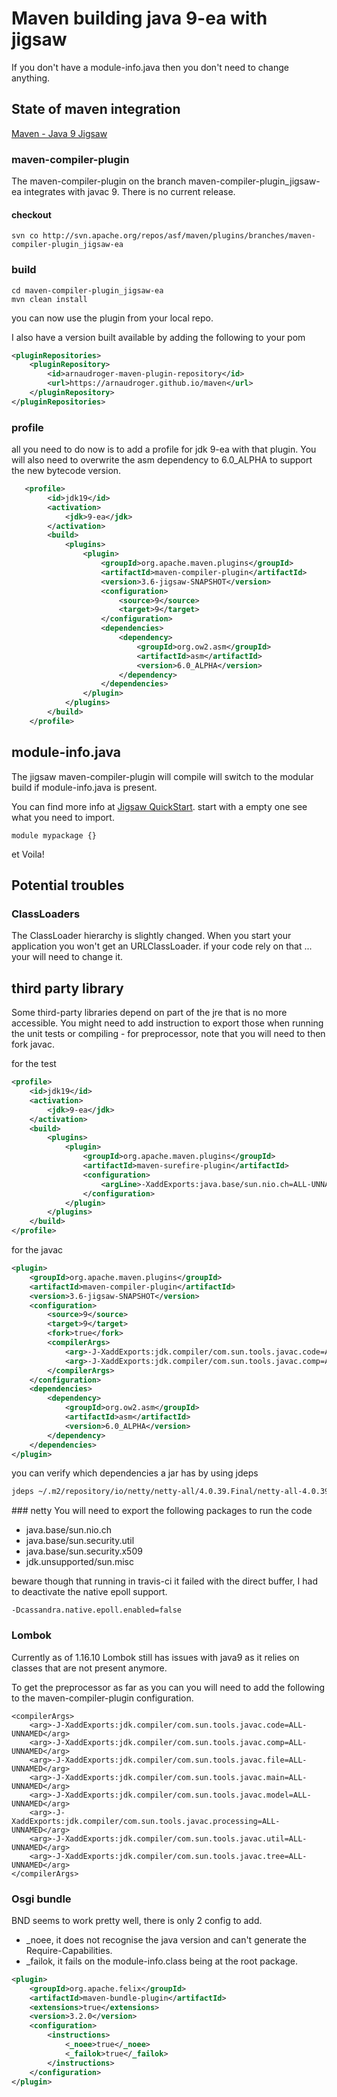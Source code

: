 # Maven building java 9-ea with jigsaw

If you don't have a module-info.java then you don't need to change anything.

## State of maven integration

[Maven - Java 9 Jigsaw](https://cwiki.apache.org/confluence/display/MAVEN/Java+9+-+Jigsaw)


### maven-compiler-plugin

The maven-compiler-plugin on the branch maven-compiler-plugin_jigsaw-ea integrates with javac 9.
There is no current release.

#### checkout

```
svn co http://svn.apache.org/repos/asf/maven/plugins/branches/maven-compiler-plugin_jigsaw-ea
```

### build

```
cd maven-compiler-plugin_jigsaw-ea
mvn clean install
```

you can now use the plugin from your local repo.

I also have a version built available by adding the following to your pom

```xml
<pluginRepositories>
    <pluginRepository>
        <id>arnaudroger-maven-plugin-repository</id>
        <url>https://arnaudroger.github.io/maven</url>
    </pluginRepository>
</pluginRepositories>
```

### profile

all you need to do now is to add a profile for jdk 9-ea with that plugin.
You will also need to overwrite the asm dependency to 6.0_ALPHA to support the new bytecode version.

```xml
   <profile>
        <id>jdk19</id>
        <activation>
            <jdk>9-ea</jdk>
        </activation>
        <build>
            <plugins>
                <plugin>
                    <groupId>org.apache.maven.plugins</groupId>
                    <artifactId>maven-compiler-plugin</artifactId>
                    <version>3.6-jigsaw-SNAPSHOT</version>
                    <configuration>
                        <source>9</source>
                        <target>9</target>
                    </configuration>
                    <dependencies>
                        <dependency>
                            <groupId>org.ow2.asm</groupId>
                            <artifactId>asm</artifactId>
                            <version>6.0_ALPHA</version>
                        </dependency>
                    </dependencies>
                </plugin>
            </plugins>
        </build>
    </profile>
```

## module-info.java

The jigsaw maven-compiler-plugin will compile will switch to the modular build if module-info.java is present.

You can find more info at [Jigsaw QuickStart](http://openjdk.java.net/projects/jigsaw/quick-start).
start with a empty one see what you need to import.

```
module mypackage {}
```

et Voila!

## Potential troubles

### ClassLoaders

The ClassLoader hierarchy is slightly changed. When you start your application you won't get an URLClassLoader. if your
code rely on that ... your will need to change it.

## third party library

Some third-party libraries depend on part of the jre that is no more accessible. You might need to add instruction
to export those when running the unit tests or compiling - for preprocessor, note that you will need to
then fork javac.

for the test
```xml
<profile>
    <id>jdk19</id>
    <activation>
        <jdk>9-ea</jdk>
    </activation>
    <build>
        <plugins>
            <plugin>
                <groupId>org.apache.maven.plugins</groupId>
                <artifactId>maven-surefire-plugin</artifactId>
                <configuration>
                    <argLine>-XaddExports:java.base/sun.nio.ch=ALL-UNNAMED -XaddExports:jdk.unsupported/sun.misc=ALL-UNNAMED</argLine>
                </configuration>
            </plugin>
        </plugins>
    </build>
</profile>
```

for the javac

```xml
<plugin>
    <groupId>org.apache.maven.plugins</groupId>
    <artifactId>maven-compiler-plugin</artifactId>
    <version>3.6-jigsaw-SNAPSHOT</version>
    <configuration>
        <source>9</source>
        <target>9</target>
        <fork>true</fork>
        <compilerArgs>
            <arg>-J-XaddExports:jdk.compiler/com.sun.tools.javac.code=ALL-UNNAMED</arg>
            <arg>-J-XaddExports:jdk.compiler/com.sun.tools.javac.comp=ALL-UNNAMED</arg>
        </compilerArgs>
    </configuration>
    <dependencies>
        <dependency>
            <groupId>org.ow2.asm</groupId>
            <artifactId>asm</artifactId>
            <version>6.0_ALPHA</version>
        </dependency>
    </dependencies>
</plugin>
```

you can verify which dependencies a jar has by using jdeps

```bash
jdeps ~/.m2/repository/io/netty/netty-all/4.0.39.Final/netty-all-4.0.39.Final.jar
```

### netty
You will need to export the following packages to run the code

* java.base/sun.nio.ch
* java.base/sun.security.util
* java.base/sun.security.x509
* jdk.unsupported/sun.misc

beware though that running in travis-ci it failed with the direct buffer, I had to deactivate the native epoll support.

```
-Dcassandra.native.epoll.enabled=false
```

### Lombok
Currently as of 1.16.10 Lombok still has issues with java9 as it relies on classes that are not present anymore.

To get the preprocessor as far as you can you will need to add the following to the maven-compiler-plugin configuration.

```
<compilerArgs>
    <arg>-J-XaddExports:jdk.compiler/com.sun.tools.javac.code=ALL-UNNAMED</arg>
    <arg>-J-XaddExports:jdk.compiler/com.sun.tools.javac.comp=ALL-UNNAMED</arg>
    <arg>-J-XaddExports:jdk.compiler/com.sun.tools.javac.file=ALL-UNNAMED</arg>
    <arg>-J-XaddExports:jdk.compiler/com.sun.tools.javac.main=ALL-UNNAMED</arg>
    <arg>-J-XaddExports:jdk.compiler/com.sun.tools.javac.model=ALL-UNNAMED</arg>
    <arg>-J-XaddExports:jdk.compiler/com.sun.tools.javac.processing=ALL-UNNAMED</arg>
    <arg>-J-XaddExports:jdk.compiler/com.sun.tools.javac.util=ALL-UNNAMED</arg>
    <arg>-J-XaddExports:jdk.compiler/com.sun.tools.javac.tree=ALL-UNNAMED</arg>
</compilerArgs>
```


### Osgi bundle

BND seems to work pretty well, there is only 2 config to add.

 * _noee, it does not recognise the java version and can't generate the Require-Capabilities.
 * _failok, it fails on the module-info.class being at the root package.

```xml
<plugin>
    <groupId>org.apache.felix</groupId>
    <artifactId>maven-bundle-plugin</artifactId>
    <extensions>true</extensions>
    <version>3.2.0</version>
    <configuration>
        <instructions>
            <_noee>true</_noee>
            <_failok>true</_failok>
        </instructions>
    </configuration>
</plugin>
```

